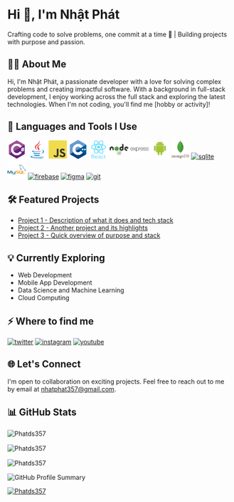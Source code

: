 <h1>Hi 👋, I'm Nhật Phát</h1>
<p>Crafting code to solve problems, one commit at a time 🚀 | Building projects with purpose and passion.</p>

<h2>👨‍💻 About Me</h2>
<p>Hi, I'm Nhật Phát, a passionate developer with a love for solving complex problems and creating impactful software. With a background in full-stack development, I enjoy working across the full stack and exploring the latest technologies. When I'm not coding, you'll find me [hobby or activity]!</p>

<h2>🚀 Languages and Tools I Use</h2>
<p>
<a target="_blank" href="https://raw.githubusercontent.com/devicons/devicon/master/icons/csharp/csharp-original.svg" style="display: inline-block;"><img src="https://raw.githubusercontent.com/devicons/devicon/master/icons/csharp/csharp-original.svg" alt="csharp" width="42" height="42" /></a>
<a target="_blank" href="https://raw.githubusercontent.com/devicons/devicon/master/icons/java/java-original.svg" style="display: inline-block;"><img src="https://raw.githubusercontent.com/devicons/devicon/master/icons/java/java-original.svg" alt="java" width="42" height="42" /></a>
<a target="_blank" href="https://raw.githubusercontent.com/devicons/devicon/master/icons/javascript/javascript-original.svg" style="display: inline-block;"><img src="https://raw.githubusercontent.com/devicons/devicon/master/icons/javascript/javascript-original.svg" alt="javascript" width="42" height="42" /></a>
<a target="_blank" href="https://raw.githubusercontent.com/devicons/devicon/master/icons/cplusplus/cplusplus-original.svg" style="display: inline-block;"><img src="https://raw.githubusercontent.com/devicons/devicon/master/icons/cplusplus/cplusplus-original.svg" alt="cplusplus" width="42" height="42" /></a>
<a target="_blank" href="https://raw.githubusercontent.com/devicons/devicon/master/icons/react/react-original-wordmark.svg" style="display: inline-block;"><img src="https://raw.githubusercontent.com/devicons/devicon/master/icons/react/react-original-wordmark.svg" alt="react" width="42" height="42" /></a>
<a target="_blank" href="https://raw.githubusercontent.com/devicons/devicon/master/icons/nodejs/nodejs-original-wordmark.svg" style="display: inline-block;"><img src="https://raw.githubusercontent.com/devicons/devicon/master/icons/nodejs/nodejs-original-wordmark.svg" alt="nodejs" width="42" height="42" /></a>
<a target="_blank" href="https://raw.githubusercontent.com/devicons/devicon/master/icons/express/express-original-wordmark.svg" style="display: inline-block;"><img src="https://raw.githubusercontent.com/devicons/devicon/master/icons/express/express-original-wordmark.svg" alt="express" width="42" height="42" /></a>
<a target="_blank" href="https://raw.githubusercontent.com/devicons/devicon/master/icons/android/android-original-wordmark.svg" style="display: inline-block;"><img src="https://raw.githubusercontent.com/devicons/devicon/master/icons/android/android-original-wordmark.svg" alt="android" width="42" height="42" /></a>
<a target="_blank" href="https://raw.githubusercontent.com/devicons/devicon/master/icons/mongodb/mongodb-original-wordmark.svg" style="display: inline-block;"><img src="https://raw.githubusercontent.com/devicons/devicon/master/icons/mongodb/mongodb-original-wordmark.svg" alt="mongodb" width="42" height="42" /></a>
<a target="_blank" href="https://www.vectorlogo.zone/logos/sqlite/sqlite-icon.svg" style="display: inline-block;"><img src="https://www.vectorlogo.zone/logos/sqlite/sqlite-icon.svg" alt="sqlite" width="42" height="42" /></a>
<a target="_blank" href="https://raw.githubusercontent.com/devicons/devicon/master/icons/mysql/mysql-original-wordmark.svg" style="display: inline-block;"><img src="https://raw.githubusercontent.com/devicons/devicon/master/icons/mysql/mysql-original-wordmark.svg" alt="mysql" width="42" height="42" /></a>
<a target="_blank" href="https://www.vectorlogo.zone/logos/firebase/firebase-icon.svg" style="display: inline-block;"><img src="https://www.vectorlogo.zone/logos/firebase/firebase-icon.svg" alt="firebase" width="42" height="42" /></a>
<a target="_blank" href="https://www.vectorlogo.zone/logos/figma/figma-icon.svg" style="display: inline-block;"><img src="https://www.vectorlogo.zone/logos/figma/figma-icon.svg" alt="figma" width="42" height="42" /></a>
<a target="_blank" href="https://www.vectorlogo.zone/logos/git-scm/git-scm-icon.svg" style="display: inline-block;"><img src="https://www.vectorlogo.zone/logos/git-scm/git-scm-icon.svg" alt="git" width="42" height="42" /></a>
</p>

<h2>🛠️ Featured Projects</h2>
<ul>
  <li><a href="https://github.com/Phatds357/project-1">Project 1 - Description of what it does and tech stack</a></li>
  <li><a href="https://github.com/Phatds357/project-2">Project 2 - Another project and its highlights</a></li>
  <li><a href="https://github.com/Phatds357/project-3">Project 3 - Quick overview of purpose and stack</a></li>
</ul>

<h2>💡 Currently Exploring</h2>
<ul>
  <li>Web Development</li>
  <li>Mobile App Development</li>
  <li>Data Science and Machine Learning</li>
  <li>Cloud Computing</li>
</ul>

<h2>⚡️ Where to find me</h2>
<p>
<a target="_blank" href="https://twitter.com/Nick3575" style="display: inline-block;"><img src="https://img.shields.io/badge/twitter-x?style=for-the-badge&logo=x&logoColor=white&color=%230f1419" alt="twitter" /></a>
<a target="_blank" href="https://www.instagram.com/nicker3571" style="display: inline-block;"><img src="https://img.shields.io/badge/instagram-logo?style=for-the-badge&logo=instagram&logoColor=white&color=%23F35369" alt="instagram" /></a>
<a target="_blank" href="https://www.youtube.com/@Nick-hy6jm" style="display: inline-block;"><img src="https://img.shields.io/badge/youtube-logo?style=for-the-badge&logo=youtube&logoColor=white&color=%23cc0000" alt="youtube" /></a>
</p>

<h2>🌐 Let's Connect</h2>
<p>I'm open to collaboration on exciting projects. Feel free to reach out to me by email at <a href="mailto:nhatphat357@gmail.com">nhatphat357@gmail.com</a>.</p>

<h2>📊 GitHub Stats</h2>
<p><img align="center" src="https://komarev.com/ghpvc/?username=Phatds357&label=Profile%20views&color=0e75b6&style=flat" alt="Phatds357" /></p>
<p><img align="center" src="https://github-readme-stats.vercel.app/api?username=Phatds357&show_icons=true&locale=en" alt="Phatds357" /></p>
<p><img align="center" src="https://github-readme-streak-stats.herokuapp.com/?user=Phatds357&" alt="Phatds357" /></p>
<p><img align="center" src="https://github-profile-summary-cards.vercel.app/api/cards/profile-details?username=Phatds357&theme=vue" alt="GitHub Profile Summary" /></p>
<p><a href="https://github.com/ryo-ma/github-profile-trophy"><img src="https://github-profile-trophy.vercel.app/?username=Phatds357" alt="Phatds357" /></a></p>
